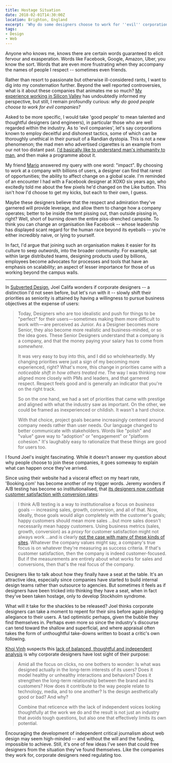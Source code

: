 ```yaml
---
title: Hostage Situation
date: 2018-02-01T14:30:00Z
location: Brighton, England
excerpt: 'Why do some designers choose to work for ''evil'' corporations -- and what happens to them when they get there?'
tags:
- Design
- Web
---
```

Anyone who knows me, knows there are certain words guaranteed to elicit fervour and exasperation. Words like Facebook, Google, Amazon, Uber, you know the sort. Words that are even more frustrating when they accompany the names of people I respect -- sometimes even friends.

Rather than resort to passionate but otherwise ill-considered rants, I want to dig into my consternation further. Beyond the well reported controversies, what is it about these companies that animates me so much? [My experience working in Silicon Valley][1] has undoubtedly informed my perspective, but still, I remain profoundly curious: *why do good people choose to work for evil companies?*

Asked to be more specific, I would take 'good people' to mean talented and thoughtful designers (and engineers), in particular those who are well regarded within the industry. As to 'evil companies', let's say corporations known to employ deceitful and dishonest tactics, some of which can be thoroughly unethical in their pursuit of a Randian dystopia. This is not a new phenomenon; the mad men who advertised cigarettes is an example from our not too distant past. [I'd basically like to understand man's inhumanity to man][2], and then make a programme about it.

My friend [Mario][3] answered my query with one word: "impact". By choosing to work at a company with billions of users, a designer can find that rarest of opportunities; the ability to affect change on a global scale. I'm reminded of an encounter I had with a Facebook designer at XOXO six years ago, who excitedly told me about the few pixels he'd changed on the Like button. This isn't how I'd choose to get my kicks, but each to their own, I guess.

Maybe these designers believe that the respect and admiration they've garnered will provide leverage, and allow them to change how a company operates; better to be inside the tent pissing out, than outside pissing in, right? Well, short of burning down the entire piss-drenched campsite. To think you can change an organisation like Facebook -- whose leadership has displayed scant regard for the human race beyond its eyeballs -- you're either incredibly naive, or lying to yourself.

In fact, I'd argue that joining such an organisation makes it easier for its culture to seep *outwards*, into the broader community. For example, sat within large distributed teams, designing products used by billions, employees become advocates for processes and tools that have an emphasis on scalability; an aspect of lesser importance for those of us working beyond the campus walls.

***

In [Subverted Design][4], Joel Califa wonders if corporate designers -- a distinction I'd not seen before, but let's run with it -- slowly shift their priorities as seniority is attained by having a willingness to pursue business objectives at the expense of users:

> Today, Designers who are too idealistic and push for things to be "perfect" for their users — sometimes making them more difficult to work with — are perceived as Junior. As a Designer becomes more Senior, they also become more realistic and business-minded, or so the idea goes. These Senior Designers understand that a company is a company, and that the money paying your salary has to come from _somewhere_.
>
> It was very easy to buy into this, and I did so wholeheartedly. My changing priorities were just a sign of my becoming more experienced, right? What's more, this change in priorities came with a _noticeable shift in how others treated me_. The way I was thinking now aligned more closely with PMs and leaders, and that garnered respect. Respect feels good and is generally an indicator that you're on the right track.
>
> So on the one hand, we had a set of priorities that came with prestige and aligned with what the industry saw as important. On the other, we could be framed as inexperienced or childish. It wasn't a hard choice.
>
> With that choice, project goals became increasingly centered around company needs rather than user needs. Our language changed to better communicate with stakeholders. Words like "polish" and "value" gave way to "adoption" or "engagement" or "platform cohesion." It's laughably easy to rationalize that these things are good for users too.

I found Joel's insight fascinating. While it doesn't answer my question about why people choose to join these companies, it goes someway to explain what can happen once they've arrived.

Since using their website had a visceral effect on my heart rate, 'Booking.com' has become another of my trigger words. Jeremy wonders if A/B testing has become so institutionalised, that [its designers now confuse customer satisfaction with conversion rates][5]:

> I think A/B testing is a way to institutionalise a focus on _business_ goals -- increasing sales, growth, conversion, and all of that. Now, ideally, those goals would align completely with the customer's goals; happy customers should mean more sales ...but more sales doesn't necessarily mean happy customers. Using business metrics (sales, growth, conversion) as a _proxy_ for customer satisfaction might not always work ...and is clearly [not the case with many of these kinds of sites][6]. Whatever the company values might say, a company's true focus is on whatever they're measuring as success criteria. If that's customer satisfaction, then the company is indeed customer-focused. But if the measurements are entirely about what works for sales and conversions, then that's the real focus of the company.

Designers like to talk about how they finally have a seat at the table. It's an attractive idea, especially since companies have started to build internal design teams rather than outsource to agencies. But sometimes it feels as if designers have been tricked into thinking they have a seat, when in fact they've been taken hostage, only to develop Stockholm syndrome.

What will it take for the shackles to be released? Joel thinks corporate designers can take a moment to repent for their sins before again pledging allegiance to their users. A tad optimistic perhaps, given the bubble they find themselves in. Perhaps even more so since the industry's discourse can tend toward the shallow and superficial, and where appraisal often takes the form of unthoughtful take-downs written to boast a critic's own following.

[Khoi Vinh][7] suspects this [lack of balanced, thoughtful and independent analysis][8] is why corporate designers have lost sight of their purpose:

> Amid all the focus on clicks, no one bothers to wonder: Is what was designed actually in the long-term interests of its users? Does it model healthy or unhealthy interactions and behaviors? Does it strengthen the long-term relationship between the brand and its customers? How does it contribute to the way people relate to technology, media, and to one another? Is the design aesthetically good or bad? And why?
>
> Combine that reticence with the lack of independent voices looking thoughtfully at the work we do and the result is not just an industry that avoids tough questions, but also one that effectively limits its own potential.

Encouraging the development of independent critical journalism about web design may seem high-minded -- and without the will and the funding, impossible to achieve. Still, it's one of few ideas I've seen that could free designers from the situation they've found themselves. Like the companies they work for, corporate designers need regulating too.

[1]: /2015/12/peaceful_reflection
[2]: https://www.youtube.com/watch?v=m4T_4uLQ7e0&t=2m26s
[3]: http://www.marioandra.de
[4]: http://joelcalifa.com/blog/subverted-design/
[5]: https://adactio.com/journal/13109
[6]: https://www.bbc.co.uk/news/business-41769488
[7]: https://www.subtraction.com
[8]: https://www.fastcodesign.com/90155005
